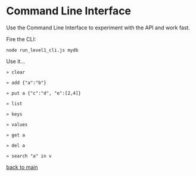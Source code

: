 # Command Line Interface


Use the Command Line Interface to experiment with the API and work fast.



Fire the CLI:

    node run_level1_cli.js mydb



Use it...

    » clear

    » add {"a":"b"}

    » put a {"c":"d", "e":[2,4]}

    » list

    » keys

    » values

    » get a

    » del a

    » search "a" in v



[back to main](https://github.com/JosePedroDias/level1/blob/master/README.md)
